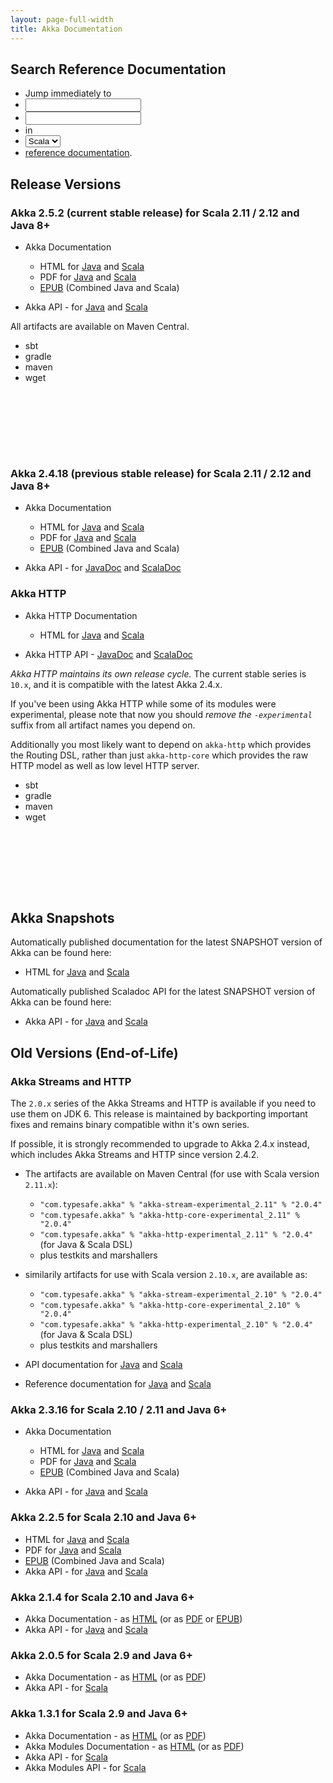 ```yaml
---
layout: page-full-width
title: Akka Documentation
---
```


## Search Reference Documentation

<ul id="search-ref-docs">
  <li>Jump immediately to</li>
  <li id="scala" class="lang"><input type="search" id="search-scala" class="search" /></li>
  <li id="java" class="hidden lang"><input type="search" id="search-java" class="search" /></li>
  <li>in</li>
  <li>
    <select id="docs-language" class="form-control">
      <option selected="selected">Scala</option>
      <option>Java</option>
    </select>
  </li>
  <li><a href="http://doc.akka.io/docs/akka/current">reference documentation</a>.</li>
</ul>

## Release Versions

### Akka 2.5.2 (current stable release) for Scala 2.11 / 2.12 and Java 8+

* Akka Documentation

  * HTML for [Java](http://doc.akka.io/docs/akka/2.5/java.html) and [Scala](http://doc.akka.io/docs/akka/2.5/scala.html)
  * PDF for [Java](http://doc.akka.io/docs/akka/2.5/AkkaJava.pdf) and [Scala](http://doc.akka.io/docs/akka/2.5/AkkaScala.pdf)
  * [EPUB](http://doc.akka.io/docs/akka/2.5/Akka.epub) (Combined Java and Scala)

* Akka API - for [Java](http://doc.akka.io/japi/akka/2.5/) and [Scala](http://doc.akka.io/api/akka/2.5/)

All artifacts are available on Maven Central.

<div class="container">
  <ul class="tabs">
    <li class="tab-link sbt current" data-tab="stable-dependencies-sbt-tab">sbt</li>
    <li class="tab-link gradle" data-tab="stable-dependencies-gradle-tab">gradle</li>
    <li class="tab-link maven" data-tab="stable-dependencies-maven-tab">maven</li>
    <li class="tab-link wget" data-tab="stable-dependencies-wget-tab">wget</li>
  </ul>

  <div id="stable-dependencies-sbt-tab" class="tab-content current">
    <pre><code id="stable-dependencies-sbt">    </code></pre>
  </div>
  <div id="stable-dependencies-gradle-tab" class="tab-content">
     <pre><code id="stable-dependencies-gradle">    </code></pre>
  </div>
  <div id="stable-dependencies-maven-tab" class="tab-content">
    <pre><code id="stable-dependencies-maven">    </code></pre>
  </div>
  <div id="stable-dependencies-wget-tab" class="tab-content">
    <pre><code id="stable-dependencies-wget">    </code></pre>
  </div>
</div>

### Akka 2.4.18 (previous stable release) for Scala 2.11 / 2.12 and Java 8+

* Akka Documentation

  * HTML for [Java](http://doc.akka.io/docs/akka/2.4/java.html) and [Scala](http://doc.akka.io/docs/akka/2.4/scala.html)
  * PDF for [Java](http://doc.akka.io/docs/akka/2.4/AkkaJava.pdf) and [Scala](http://doc.akka.io/docs/akka/2.4/AkkaScala.pdf)
  * [EPUB](http://doc.akka.io/docs/akka/2.4/Akka.epub) (Combined Java and Scala)

* Akka API - for [JavaDoc](http://doc.akka.io/japi/akka/2.4/) and [ScalaDoc](http://doc.akka.io/api/akka/2.4/)

### Akka HTTP

* Akka HTTP Documentation

  * HTML for [Java](http://doc.akka.io/docs/akka-http/current/java.html) and [Scala](http://doc.akka.io/docs/akka-http/current/scala.html)

* Akka HTTP API - [JavaDoc](http://doc.akka.io/japi/akka-http/current/) and [ScalaDoc](http://doc.akka.io/api/akka-http/current/akka/http/scaladsl/index.html)


*Akka HTTP maintains its own release cycle.*
The current stable series is <code>10.x</code>, and it is compatible with the latest Akka 2.4.x.

If you've been using Akka HTTP while some of its modules were experimental,
please note that now you should *remove the `-experimental`* suffix from all artifact names you depend on.

Additionally you most likely want to depend on `akka-http` which provides the Routing DSL,
rather than just `akka-http-core` which provides the raw HTTP model as well as low level HTTP server.

<div class="container">
  <ul class="tabs">
    <li class="tab-link sbt current" data-tab="http-dependencies-sbt-tab">sbt</li>
    <li class="tab-link gradle" data-tab="http-dependencies-gradle-tab">gradle</li>
    <li class="tab-link maven" data-tab="http-dependencies-maven-tab">maven</li>
    <li class="tab-link maven" data-tab="http-dependencies-wget-tab">wget</li>
  </ul>

  <div id="http-dependencies-sbt-tab" class="tab-content current">
    <pre><code id="http-dependencies-sbt">    </code></pre>
  </div>
  <div id="http-dependencies-gradle-tab" class="tab-content">
     <pre><code id="http-dependencies-gradle">    </code></pre>
  </div>
  <div id="http-dependencies-maven-tab" class="tab-content">
    <pre><code id="http-dependencies-maven">    </code></pre>
  </div>
  <div id="http-dependencies-wget-tab" class="tab-content">
    <pre><code id="http-dependencies-wget">    </code></pre>
  </div>
</div>


## Akka Snapshots

Automatically published documentation for the latest SNAPSHOT version of Akka can be found here:

* HTML for [Java](http://doc.akka.io/docs/akka/snapshot/java/) and [Scala](http://doc.akka.io/docs/akka/snapshot/scala/)

Automatically published Scaladoc API for the latest SNAPSHOT version of Akka can be found here:

* Akka API - for [Java](http://doc.akka.io/japi/akka/snapshot/) and [Scala](http://doc.akka.io/api/akka/snapshot/)

## Old Versions (End-of-Life)

### Akka Streams and HTTP

The `2.0.x` series of the Akka Streams and HTTP is available if you need to use them on JDK 6.
This release is maintained by backporting important fixes and remains binary compatible withn it's own series.

If possible, it is strongly recommended to upgrade to Akka 2.4.x instead, which includes Akka Streams and HTTP since version 2.4.2.

* The artifacts are available on Maven Central (for use with Scala version `2.11.x`):
  * `"com.typesafe.akka" % "akka-stream-experimental_2.11" % "2.0.4"`
  * `"com.typesafe.akka" % "akka-http-core-experimental_2.11" % "2.0.4"`
  * `"com.typesafe.akka" % "akka-http-experimental_2.11" % "2.0.4"` (for Java & Scala DSL)
  * plus testkits and marshallers

* similarily artifacts for use with Scala version `2.10.x`, are available as:
  * `"com.typesafe.akka" % "akka-stream-experimental_2.10" % "2.0.4"`
  * `"com.typesafe.akka" % "akka-http-core-experimental_2.10" % "2.0.4"`
  * `"com.typesafe.akka" % "akka-http-experimental_2.10" % "2.0.4"` (for Java & Scala DSL)
  * plus testkits and marshallers

* API documentation for [Java](http://doc.akka.io/japi/akka-stream-and-http-experimental/2.0.4/) and [Scala](http://doc.akka.io/api/akka-stream-and-http-experimental/2.0.4/)

* Reference documentation for [Java](http://doc.akka.io/docs/akka-stream-and-http-experimental/2.0.4/java.html) and [Scala](http://doc.akka.io/docs/akka-stream-and-http-experimental/2.0.4/scala.html)

### Akka 2.3.16 for Scala 2.10 / 2.11 and Java 6+

* Akka Documentation

  * HTML for [Java](http://doc.akka.io/docs/akka/2.3.16/java.html) and [Scala](http://doc.akka.io/docs/akka/2.3.16/scala.html)
  * PDF for [Java](http://doc.akka.io/docs/akka/2.3.16/AkkaJava.pdf) and [Scala](http://doc.akka.io/docs/akka/2.3.16/AkkaScala.pdf)
  * [EPUB](http://doc.akka.io/docs/akka/2.3.16/Akka.epub) (Combined Java and Scala)

* Akka API - for [Java](http://doc.akka.io/japi/akka/2.3.16/) and [Scala](http://doc.akka.io/api/akka/2.3.16/)

### Akka 2.2.5 for Scala 2.10 and Java 6+

* HTML for [Java](http://doc.akka.io/docs/akka/2.2.5/java.html) and [Scala](http://doc.akka.io/docs/akka/2.2.5/scala.html)
* PDF for [Java](http://doc.akka.io/docs/akka/2.2.5/AkkaJava.pdf) and [Scala](http://doc.akka.io/docs/akka/2.2.5/AkkaScala.pdf)
* [EPUB](http://doc.akka.io/docs/akka/2.2.5/Akka.epub) (Combined Java and Scala)
* Akka API - for [Java](http://doc.akka.io/japi/akka/2.2.5/) and [Scala](http://doc.akka.io/api/akka/2.2.5/)

### Akka 2.1.4 for Scala 2.10 and Java 6+

* Akka Documentation - as [HTML](http://doc.akka.io/docs/akka/2.1.4) (or as [PDF](http://doc.akka.io/docs/akka/2.1.4/Akka.pdf) or [EPUB](http://doc.akka.io/docs/akka/2.1.4/Akka.epub))
* Akka API - for [Java](http://doc.akka.io/japi/akka/2.1.4/) and [Scala](http://doc.akka.io/api/akka/2.1.4/)

### Akka 2.0.5 for Scala 2.9 and Java 6+

* Akka Documentation - as [HTML](http://doc.akka.io/docs/akka/2.0.5) (or as [PDF](http://doc.akka.io/docs/akka/2.0.5/Akka.pdf))
* Akka API - for [Scala](http://doc.akka.io/api/akka/2.0.5)


### Akka 1.3.1 for Scala 2.9 and Java 6+

* Akka Documentation - as [HTML](http://doc.akka.io/docs/akka/1.3.1) (or as [PDF](http://doc.akka.io/docs/akka/1.3.1/Akka.pdf))
* Akka Modules Documentation - as [HTML](http://doc.akka.io/docs/akka-modules/1.3.1) (or as [PDF](http://doc.akka.io/docs/akka-modules/1.3.1/AkkaModules.pdf))
* Akka API - for [Scala](http://doc.akka.io/api/akka/1.3.1)
* Akka Modules API - for [Scala](http://doc.akka.io/api/akka-modules/1.3.1)
